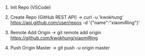1. Init Repo (VSCode)

2. Create Repo (GitHub REST API)
-> curl -u 'kwokhung' https://api.github.com/user/repos -d '{"name":"xiaomiRing"}'

3. Remote Add Origin
-> git remote add origin https://github.com/kwokhung/xiaomiRing

4. Push Origin Master
-> git push -u origin master